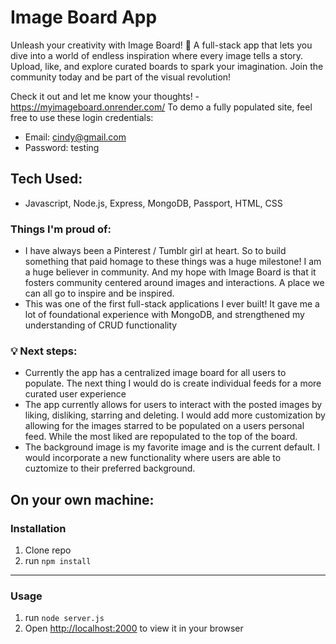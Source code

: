 # Image Board App

Unleash your creativity with Image Board! 🎨 A full-stack app that lets you dive into a world of endless inspiration where every image tells a story. Upload, like, and explore curated boards to spark your imagination. Join the community today and be part of the visual revolution!

Check it out and let me know your thoughts! - https://myimageboard.onrender.com/ To demo a fully populated site, feel free to use these login credentials:

- Email: cindy@gmail.com
- Password: testing

## Tech Used:
- Javascript, Node.js, Express, MongoDB, Passport, HTML, CSS

### Things I'm proud of:
- I have always been a Pinterest / Tumblr girl at heart. So to build something that paid homage to these things was a huge milestone! I am a huge believer in community. And my hope with Image Board is that it fosters community centered around images and interactions. A place we can all go to inspire and be inspired.
- This was one of the first full-stack applications I ever built! It gave me a lot of foundational experience with MongoDB, and strengthened my understanding of CRUD functionality 

### 💡 Next steps:
- Currently the app has a centralized image board for all users to populate. The next thing I would do is create individual feeds for a more curated user experience
- The app currently allows for users to interact with the posted images by liking, disliking, starring and deleting. I would add more customization by allowing for the images starred to be populated on a users personal feed. While the most liked are repopulated to the top of the board. 
- The background image is my favorite image and is the current default. I would incorporate a new functionality where users are able to cuztomize to their preferred background.

## On your own machine: 

### Installation

1. Clone repo
2. run `npm install`

---

### Usage

1. run `node server.js`
2. Open [http://localhost:2000](http://localhost:2000) to view it in your browser
